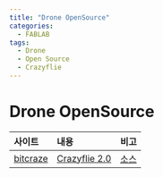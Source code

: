 ```yaml
---
title: "Drone OpenSource"
categories:
  - FABLAB
tags:
  - Drone
  - Open Source
  - Crazyflie
---
```


# Drone OpenSource


| 사이트 | 내용 | 비고 |
|:-----|:----|:----|
|[bitcraze](https://www.bitcraze.io)| [Crazyflie 2.0](https://www.bitcraze.io/crazyflie-2/) |[소스](https://github.com/bitcraze)|
